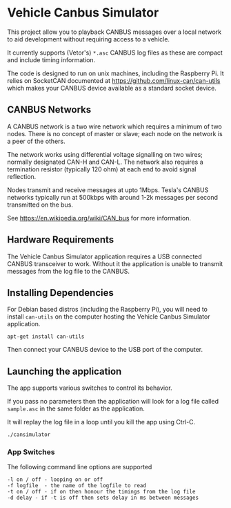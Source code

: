 # Vehicle Canbus Simulator
This project allow you to playback CANBUS messages over a local network to aid development without requiring access to a vehicle.

It currently supports (Vetor's) `*.asc` CANBUS log files as these are compact and include timing information.

The code is designed to run on unix machines, including the Raspberry Pi. It relies on SocketCAN documented at https://github.com/linux-can/can-utils which makes your CANBUS device available as a standard socket device.

## CANBUS Networks
A CANBUS network is a two wire network which requires a minimum of two nodes. There is no concept of master or slave; each node on the network is a peer of the others.

The network works using differential voltage signalling on two wires; normally designated CAN-H and CAN-L. The network also requires a termination resistor (typically 120 ohm) at each end to avoid signal reflection.

Nodes transmit and receive messages at upto 1Mbps. Tesla's CANBUS networks typically run at 500kbps with around 1-2k messages per second transmitted on the bus.

See https://en.wikipedia.org/wiki/CAN_bus for more information.

## Hardware Requirements
The Vehicle Canbus Simulator application requires a USB connected CANBUS transceiver to work. Without it the application is unable to transmit messages from the log file to the CANBUS.

## Installing Dependencies
For Debian based distros (including the Raspberry Pi), you will need to install `can-utils` on the computer hosting the Vehicle Canbus Simulator application.

```
apt-get install can-utils
```

Then connect your CANBUS device to the USB port of the computer.

## Launching the application

The app supports various switches to control its behavior.

If you pass no parameters then the application will look for a log file called `sample.asc` in the same folder as the application.

It will replay the log file in a loop until you kill the app using Ctrl-C.

```
./cansimulator
```

### App Switches

The following command line options are supported

```
-l on / off - looping on or off
-f logfile  - the name of the logfile to read
-t on / off - if on then honour the timings from the log file
-d delay - if -t is off then sets delay in ms between messages
```


